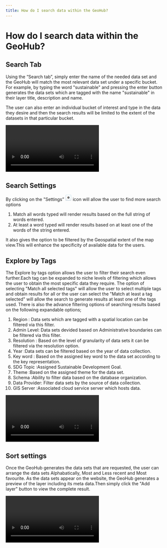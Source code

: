 ```yaml
---
title: How do I search data within the GeoHub?
---
```


# How do I search data within the GeoHub?

## Search Tab

Using the “Search tab”, simply enter the name of the needed data set and the GeoHub will match the most relevant data set under a specific bucket. For example, by typing the word "sustainable" and pressing the enter button generates the data sets which are tagged with the name "sustainable" in their layer title, description and name.

The user can also enter an individual bucket of interest and type in the data they desire and then the search results will be limited to the extent of the datasets in that particular bucket.

![type:video](https://undpngddlsgeohubdev01.blob.core.windows.net/docs-assets/Videos/Search_Tab.webm)

## Search Settings

By clicking on the "Settings” ![Search_settings.png](../assets/data/Search_settings.png) icon will allow the user to find more search options

1. Match all words typed will render results based on the full string of words entered.
2. At least a word typed will render results based on at least one of the words of the string entered.

It also gives the option to be filtered by the Geospatial extent of the map view.This will enhance the specificity of available data for the users.

## Explore by Tags

The Explore by tags option allows the user to filter their search even further.Each tag can be expanded to niche levels of filtering which allows the user to obtain the most specific data they require.
The option of selecting "Match all selected tags" will allow the user to select multiple tags and obtain results for all or the user can select the "Match at least a tag selected" will allow the search to generate results at least one of the tags used.
There is also the advance filtering options of searching results based on the following expandable options;

1. Region : Data sets which are tagged with a spatial location can be filtered via this filter.
2. Admin Level: Data sets devided based on Administrative boundaries can be filtered via this filter.
3. Resolution : Based on the level of granularity of data sets it can be filtered via the resolution option.
4. Year :Data sets can be filtered based on the year of data collection.
5. Key word : Based on the assigned key word to the data set according to the key representation.
6. SDG Topic :Assigned Sustainable Development Goal.
7. Theme :Based on the assigned theme for the data set.
8. Schema :Ability to filter data based on the database organization.
9. Data Provider: Filter data sets by the source of data collection.
10. GIS Server :Associated cloud service server which hosts data.

![type:video](https://undpngddlsgeohubdev01.blob.core.windows.net/docs-assets/Videos/Explore_by_tags.webm)

## Sort settings

Once the GeoHub generates the data sets that are requested, the user can arrange the data sets Alphabatically, Most and Less recent and Most favourite.
As the data sets appear on the website, the GeoHub generates a preview of the layer including its meta data.Then simply click the "Add layer" button to view the complete result.

![type:video](https://undpngddlsgeohubdev01.blob.core.windows.net/docs-assets/Videos/Sort_settings.webm)
